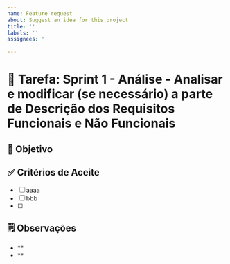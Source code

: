 ```yaml
---
name: Feature request
about: Suggest an idea for this project
title: ''
labels: ''
assignees: ''

---
```


# 📌 Tarefa: Sprint 1 - Análise - Analisar e modificar (se necessário) a parte de Descrição dos Requisitos Funcionais e Não Funcionais

## 🎯 Objetivo




## ✅ Critérios de Aceite

- [ ] aaaa
- [ ] bbb
- [ ]  

## 🗒️ Observações

-  **
-  **
